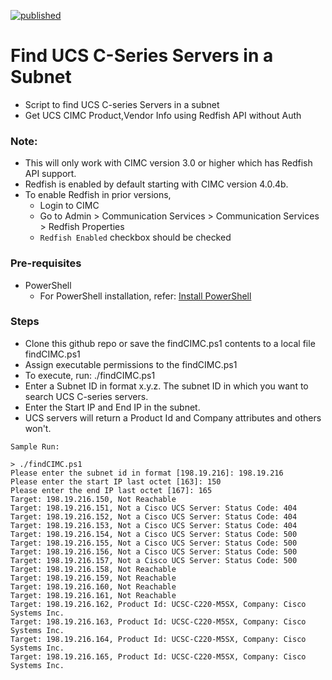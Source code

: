[![published](https://static.production.devnetcloud.com/codeexchange/assets/images/devnet-published.svg)](https://developer.cisco.com/codeexchange/github/repo/sandkum5/ucs_findCIMC)

# Find UCS C-Series Servers in a Subnet
- Script to find UCS C-series Servers in a subnet
- Get UCS CIMC Product,Vendor Info using Redfish API without Auth

### Note: 
- This will only work with CIMC version 3.0 or higher which has Redfish API support.
- Redfish is enabled by default starting with CIMC version 4.0.4b. 
- To enable Redfish in prior versions, 
  - Login to CIMC
  - Go to Admin > Communication Services > Communication Services > Redfish Properties 
  - `Redfish Enabled` checkbox should be checked

### Pre-requisites
- PowerShell
  - For PowerShell installation, refer: [Install PowerShell](https://docs.microsoft.com/en-us/powershell/scripting/install/installing-powershell?view=powershell-7.2)

### Steps
- Clone this github repo or save the findCIMC.ps1 contents to a local file findCIMC.ps1
- Assign executable permissions to the findCIMC.ps1
- To execute, run: ./findCIMC.ps1
- Enter a Subnet ID in format x.y.z. The subnet ID in which you want to search UCS C-series servers.
- Enter the Start IP and End IP in the subnet.
- UCS servers will return a Product Id and Company attributes and others won't.


`Sample Run:`

```
> ./findCIMC.ps1
Please enter the subnet id in format [198.19.216]: 198.19.216 
Please enter the start IP last octet [163]: 150
Please enter the end IP last octet [167]: 165
Target: 198.19.216.150, Not Reachable
Target: 198.19.216.151, Not a Cisco UCS Server: Status Code: 404
Target: 198.19.216.152, Not a Cisco UCS Server: Status Code: 404
Target: 198.19.216.153, Not a Cisco UCS Server: Status Code: 404
Target: 198.19.216.154, Not a Cisco UCS Server: Status Code: 500
Target: 198.19.216.155, Not a Cisco UCS Server: Status Code: 500
Target: 198.19.216.156, Not a Cisco UCS Server: Status Code: 500
Target: 198.19.216.157, Not a Cisco UCS Server: Status Code: 500
Target: 198.19.216.158, Not Reachable
Target: 198.19.216.159, Not Reachable
Target: 198.19.216.160, Not Reachable
Target: 198.19.216.161, Not Reachable
Target: 198.19.216.162, Product Id: UCSC-C220-M5SX, Company: Cisco Systems Inc.                                         
Target: 198.19.216.163, Product Id: UCSC-C220-M5SX, Company: Cisco Systems Inc.                                         
Target: 198.19.216.164, Product Id: UCSC-C220-M5SX, Company: Cisco Systems Inc.                                         
Target: 198.19.216.165, Product Id: UCSC-C220-M5SX, Company: Cisco Systems Inc.   
```
